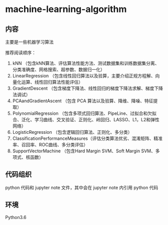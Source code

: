 # machine-learning-algorithm
## 内容
主要是一些机器学习算法

推荐阅读顺序：

1. kNN （包含kNN算法、评估算法性能方法、测试数据集和训练数据集分离、分类准确度、网格搜索、超参数、数据归一化）
2. LinearRegression （包含线性回归算法以及验算，主要介绍正规方程解、向量化运算、线性回归算法性能评估）
3. GradientDescent （包含梯度下降法、线性回归的梯度下降法求解、梯度下降法调试）
4. PCAandGradientAscent （包含 PCA 算法以及验算、降维、降噪、特征提取）
5. PolynomialRegression （包含多项式回归算法、PipeLine、过拟合和欠拟合、泛化、学习曲线、交叉验证、正则化、岭回归、LASSO、L1，L2和弹性网络）
6. LogisticRegression （包含逻辑回归算法、正则化、多分类）
7. ClassificationPerformanceMeasures（评估分类算法优劣、混淆矩阵、精准率、召回率、ROC曲线、多分类评估）
8. SupportVectorMachine （包含Hard Margin SVM、Soft Margin SVM、多项式、核函数）

## 代码组织
python 代码和 jupyter note 文件，其中会在 jupyter note 内引用 python 代码
## 环境
Python3.6
